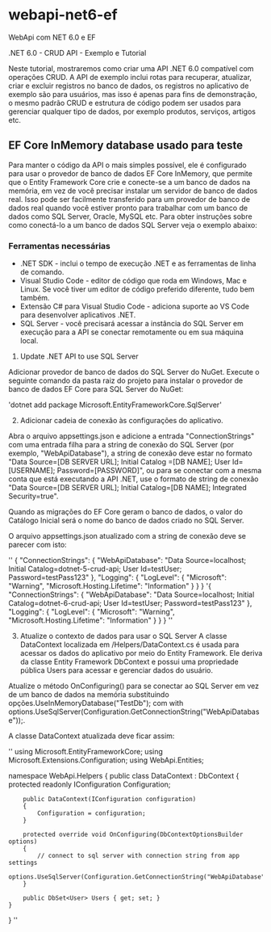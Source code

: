 # webapi-net6-ef
WebApi com NET 6.0 e EF

.NET 6.0 - CRUD API - Exemplo e Tutorial

Neste tutorial, mostraremos como criar uma API .NET 6.0 compatível com operações CRUD. A API de exemplo inclui rotas para recuperar, atualizar, criar e excluir registros no banco de dados, os registros no aplicativo de exemplo são para usuários, mas isso é apenas para fins de demonstração, o mesmo padrão CRUD e estrutura de código podem ser usados para gerenciar qualquer tipo de dados, por exemplo produtos, serviços, artigos etc.

## EF Core InMemory database usado para teste

Para manter o código da API o mais simples possível, ele é configurado para usar o provedor de banco de dados EF Core InMemory, que permite que o Entity Framework Core crie e conecte-se a um banco de dados na memória, em vez de você precisar instalar um servidor de banco de dados real. Isso pode ser facilmente transferido para um provedor de banco de dados real quando você estiver pronto para trabalhar com um banco de dados como SQL Server, Oracle, MySQL etc. Para obter instruções sobre como conectá-lo a um banco de dados SQL Server veja o exemplo abaixo:

### Ferramentas necessárias

- .NET SDK - inclui o tempo de execução .NET e as ferramentas de linha de comando.
- Visual Studio Code - editor de código que roda em Windows, Mac e Linux. Se você tiver um editor de código preferido diferente, tudo bem também.
- Extensão C# para Visual Studio Code - adiciona suporte ao VS Code para desenvolver aplicativos .NET.
- SQL Server - você precisará acessar a instância do SQL Server em execução para a API se conectar remotamente ou em sua máquina local.

1. Update .NET API to use SQL Server

Adicionar provedor de banco de dados do SQL Server do NuGet.
Execute o seguinte comando da pasta raiz do projeto para instalar o provedor de banco de dados EF Core para SQL Server do NuGet:

'dotnet add package Microsoft.EntityFrameworkCore.SqlServer'

2. Adicionar cadeia de conexão às configurações do aplicativo.

Abra o arquivo appsettings.json e adicione a entrada "ConnectionStrings" com uma entrada filha para a string de conexão do SQL Server (por exemplo, "WebApiDatabase"), a string de conexão deve estar no formato "Data Source=[DB SERVER URL]; Initial Catalog =[DB NAME]; User Id=[USERNAME]; Password=[PASSWORD]", ou para se conectar com a mesma conta que está executando a API .NET, use o formato de string de conexão "Data Source=[DB SERVER URL]; Initial Catalog=[DB NAME]; Integrated Security=true".

Quando as migrações do EF Core geram o banco de dados, o valor do Catálogo Inicial será o nome do banco de dados criado no SQL Server.

O arquivo appsettings.json atualizado com a string de conexão deve se parecer com isto:

''
{
    "ConnectionStrings": {
        "WebApiDatabase": "Data Source=localhost; Initial Catalog=dotnet-5-crud-api; User Id=testUser; Password=testPass123"
    },
    "Logging": {
        "LogLevel": {
            "Microsoft": "Warning",
            "Microsoft.Hosting.Lifetime": "Information"
        }
    }
}
'{
    "ConnectionStrings": {
        "WebApiDatabase": "Data Source=localhost; Initial Catalog=dotnet-6-crud-api; User Id=testUser; Password=testPass123"
    },
    "Logging": {
        "LogLevel": {
            "Microsoft": "Warning",
            "Microsoft.Hosting.Lifetime": "Information"
        }
    }
}
''

3. Atualize o contexto de dados para usar o SQL Server
A classe DataContext localizada em /Helpers/DataContext.cs é usada para acessar os dados do aplicativo por meio do Entity Framework. Ele deriva da classe Entity Framework DbContext e possui uma propriedade pública Users para acessar e gerenciar dados do usuário.

Atualize o método OnConfiguring() para se conectar ao SQL Server em vez de um banco de dados na memória substituindo opções.UseInMemoryDatabase("TestDb"); com with options.UseSqlServer(Configuration.GetConnectionString("WebApiDatabase"));.

A classe DataContext atualizada deve ficar assim:

''
using Microsoft.EntityFrameworkCore;
using Microsoft.Extensions.Configuration;
using WebApi.Entities;

namespace WebApi.Helpers
{
    public class DataContext : DbContext
    {
        protected readonly IConfiguration Configuration;

        public DataContext(IConfiguration configuration)
        {
            Configuration = configuration;
        }

        protected override void OnConfiguring(DbContextOptionsBuilder options)
        {
            // connect to sql server with connection string from app settings
            options.UseSqlServer(Configuration.GetConnectionString("WebApiDatabase"));
        }

        public DbSet<User> Users { get; set; }
    }
}
''

